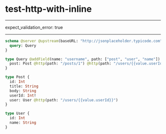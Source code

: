 # test-http-with-inline

---

expect_validation_error: true

---

```graphql @server
schema @server @upstream(baseURL: "http://jsonplaceholder.typicode.com") {
  query: Query
}

type Query @addField(name: "username", path: ["post", "user", "name"]) {
  post: Post @http(path: "/posts/1") @http(path: "/users/{{value.userId}}")
}

type Post {
  id: Int
  title: String
  body: String
  userId: Int!
  user: User @http(path: "/users/{{value.userId}}")
}

type User {
  id: Int
  name: String
}
```
